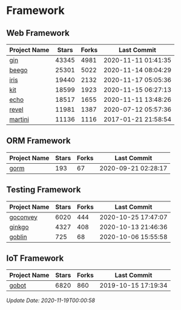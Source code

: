 # Framework

## Web Framework
| Project Name | Stars | Forks | Last Commit |
| ------------ | ----- | ----- | ----------- |
| [gin](https://github.com/gin-gonic/gin) | 43345 | 4981 | 2020-11-11 01:41:35 |
| [beego](https://github.com/astaxie/beego) | 25301 | 5022 | 2020-11-14 08:04:29 |
| [iris](https://github.com/kataras/iris) | 19440 | 2132 | 2020-11-17 05:05:36 |
| [kit](https://github.com/go-kit/kit) | 18599 | 1923 | 2020-11-15 06:27:13 |
| [echo](https://github.com/labstack/echo) | 18517 | 1655 | 2020-11-11 13:48:26 |
| [revel](https://github.com/revel/revel) | 11981 | 1387 | 2020-07-12 05:57:36 |
| [martini](https://github.com/go-martini/martini) | 11136 | 1116 | 2017-01-21 21:58:54 |

## ORM Framework
| Project Name | Stars | Forks | Last Commit |
| ------------ | ----- | ----- | ----------- |
| [gorm](https://github.com/jinzhu/gorm) | 193 | 67 | 2020-09-21 02:28:17 |

## Testing Framework
| Project Name | Stars | Forks | Last Commit |
| ------------ | ----- | ----- | ----------- |
| [goconvey](https://github.com/smartystreets/goconvey) | 6020 | 444 | 2020-10-25 17:47:07 |
| [ginkgo](https://github.com/onsi/ginkgo) | 4327 | 408 | 2020-10-13 21:46:36 |
| [goblin](https://github.com/franela/goblin) | 725 | 68 | 2020-10-06 15:55:58 |

## IoT Framework
| Project Name | Stars | Forks | Last Commit |
| ------------ | ----- | ----- | ----------- |
| [gobot](https://github.com/hybridgroup/gobot) | 6820 | 860 | 2019-10-15 17:19:34 |

*Update Date: 2020-11-19T00:00:58*